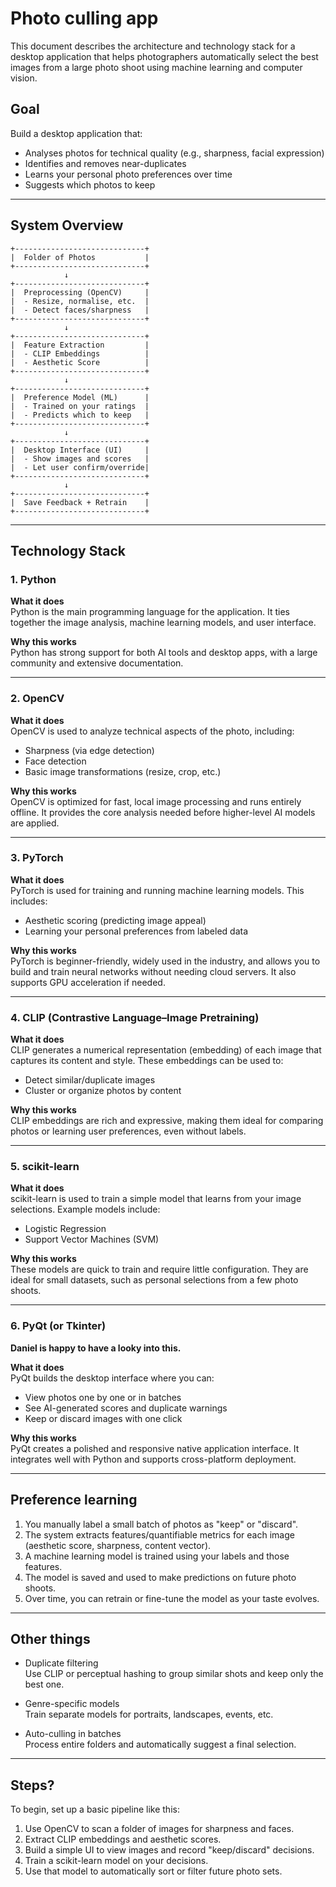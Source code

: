 # Photo culling app 

This document describes the architecture and technology stack for a desktop application that helps photographers automatically select the best images from a large photo shoot using machine learning and computer vision.

## Goal

Build a desktop application that:
- Analyses photos for technical quality (e.g., sharpness, facial expression)
- Identifies and removes near-duplicates
- Learns your personal photo preferences over time
- Suggests which photos to keep

---

## System Overview

```
+-----------------------------+
|  Folder of Photos           |
+-----------------------------+
            ↓
+-----------------------------+
|  Preprocessing (OpenCV)     |
|  - Resize, normalise, etc.  |
|  - Detect faces/sharpness   |
+-----------------------------+
            ↓
+-----------------------------+
|  Feature Extraction         |
|  - CLIP Embeddings          |
|  - Aesthetic Score          |
+-----------------------------+
            ↓
+-----------------------------+
|  Preference Model (ML)      |
|  - Trained on your ratings  |
|  - Predicts which to keep   |
+-----------------------------+
            ↓
+-----------------------------+
|  Desktop Interface (UI)     |
|  - Show images and scores   |
|  - Let user confirm/override|
+-----------------------------+
            ↓
+-----------------------------+
|  Save Feedback + Retrain    |
+-----------------------------+
```

---

## Technology Stack

### 1. Python

**What it does**  
Python is the main programming language for the application. It ties together the image analysis, machine learning models, and user interface.

**Why this works**  
Python has strong support for both AI tools and desktop apps, with a large community and extensive documentation.

---

### 2. OpenCV

**What it does**  
OpenCV is used to analyze technical aspects of the photo, including:
- Sharpness (via edge detection)
- Face detection
- Basic image transformations (resize, crop, etc.)

**Why this works**  
OpenCV is optimized for fast, local image processing and runs entirely offline. It provides the core analysis needed before higher-level AI models are applied.

---

### 3. PyTorch

**What it does**  
PyTorch is used for training and running machine learning models. This includes:
- Aesthetic scoring (predicting image appeal)
- Learning your personal preferences from labeled data

**Why this works**  
PyTorch is beginner-friendly, widely used in the industry, and allows you to build and train neural networks without needing cloud servers. It also supports GPU acceleration if needed.

---

### 4. CLIP (Contrastive Language–Image Pretraining)

**What it does**  
CLIP generates a numerical representation (embedding) of each image that captures its content and style. These embeddings can be used to:
- Detect similar/duplicate images
- Cluster or organize photos by content

**Why this works**  
CLIP embeddings are rich and expressive, making them ideal for comparing photos or learning user preferences, even without labels.

---

### 5. scikit-learn

**What it does**  
scikit-learn is used to train a simple model that learns from your image selections. Example models include:
- Logistic Regression
- Support Vector Machines (SVM)

**Why this works**  
These models are quick to train and require little configuration. They are ideal for small datasets, such as personal selections from a few photo shoots.

---

### 6. PyQt (or Tkinter)

__Daniel is happy to have a looky into this.__

**What it does**  
PyQt builds the desktop interface where you can:
- View photos one by one or in batches
- See AI-generated scores and duplicate warnings
- Keep or discard images with one click

**Why this works**  
PyQt creates a polished and responsive native application interface. It integrates well with Python and supports cross-platform deployment.

---

## Preference learning

1. You manually label a small batch of photos as "keep" or "discard".
2. The system extracts features/quantifiable metrics for each image (aesthetic score, sharpness, content vector).
3. A machine learning model is trained using your labels and those features.
4. The model is saved and used to make predictions on future photo shoots.
5. Over time, you can retrain or fine-tune the model as your taste evolves.

---

## Other things

- Duplicate filtering  
  Use CLIP or perceptual hashing to group similar shots and keep only the best one.

- Genre-specific models  
  Train separate models for portraits, landscapes, events, etc.

- Auto-culling in batches  
  Process entire folders and automatically suggest a final selection.


---

## Steps?

To begin, set up a basic pipeline like this:

1. Use OpenCV to scan a folder of images for sharpness and faces.
2. Extract CLIP embeddings and aesthetic scores.
3. Build a simple UI to view images and record "keep/discard" decisions.
4. Train a scikit-learn model on your decisions.
5. Use that model to automatically sort or filter future photo sets.
